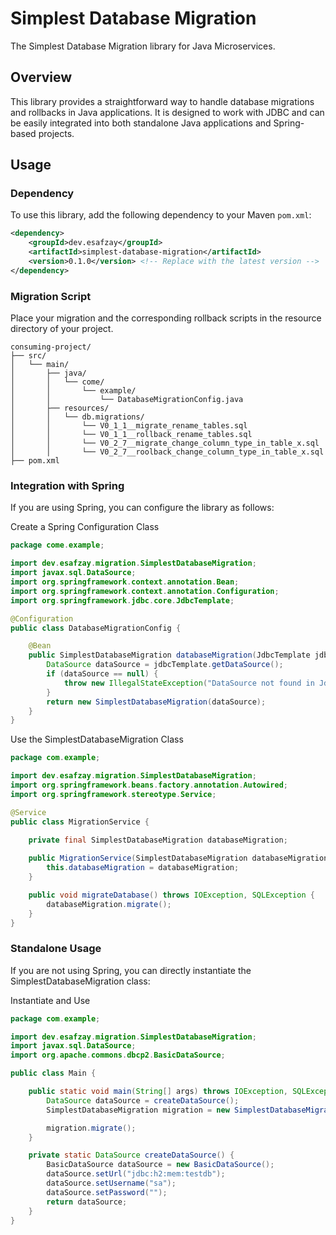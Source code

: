 # Simplest Database Migration

The Simplest Database Migration library for Java Microservices.

## Overview

This library provides a straightforward way to handle database migrations and rollbacks in Java applications. It is designed to work with JDBC and can be easily integrated into both standalone Java applications and Spring-based projects.

## Usage

### Dependency

To use this library, add the following dependency to your Maven `pom.xml`:

```xml
<dependency>
    <groupId>dev.esafzay</groupId>
    <artifactId>simplest-database-migration</artifactId>
    <version>0.1.0</version> <!-- Replace with the latest version -->
</dependency>
```

### Migration Script
Place your migration and the corresponding rollback scripts in the resource directory of your project.

```
consuming-project/
├── src/
│   └── main/
│       ├── java/
│       │   └── come/
│       │       └── example/
│       │           └── DatabaseMigrationConfig.java
│       ├── resources/
│       │   └── db.migrations/
│       │       └── V0_1_1__migrate_rename_tables.sql
│       │       └── V0_1_1__rollback_rename_tables.sql
│       │       └── V0_2_7__migrate_change_column_type_in_table_x.sql
│       │       └── V0_2_7__roolback_change_column_type_in_table_x.sql
├── pom.xml

```

### Integration with Spring
If you are using Spring, you can configure the library as follows:

Create a Spring Configuration Class
```java
package come.example;

import dev.esafzay.migration.SimplestDatabaseMigration;
import javax.sql.DataSource;
import org.springframework.context.annotation.Bean;
import org.springframework.context.annotation.Configuration;
import org.springframework.jdbc.core.JdbcTemplate;

@Configuration
public class DatabaseMigrationConfig {

    @Bean
    public SimplestDatabaseMigration databaseMigration(JdbcTemplate jdbcTemplate) {
        DataSource dataSource = jdbcTemplate.getDataSource();
        if (dataSource == null) {
            throw new IllegalStateException("DataSource not found in JdbcTemplate");
        }
        return new SimplestDatabaseMigration(dataSource);
    }
}
```

Use the SimplestDatabaseMigration Class
```java
package com.example;

import dev.esafzay.migration.SimplestDatabaseMigration;
import org.springframework.beans.factory.annotation.Autowired;
import org.springframework.stereotype.Service;

@Service
public class MigrationService {

    private final SimplestDatabaseMigration databaseMigration;
    
    public MigrationService(SimplestDatabaseMigration databaseMigration) {
        this.databaseMigration = databaseMigration;
    }

    public void migrateDatabase() throws IOException, SQLException {
        databaseMigration.migrate();
    }
}
```

### Standalone Usage
If you are not using Spring, you can directly instantiate the SimplestDatabaseMigration class:

Instantiate and Use
```java
package com.example;

import dev.esafzay.migration.SimplestDatabaseMigration;
import javax.sql.DataSource;
import org.apache.commons.dbcp2.BasicDataSource;

public class Main {

    public static void main(String[] args) throws IOException, SQLException {
        DataSource dataSource = createDataSource();
        SimplestDatabaseMigration migration = new SimplestDatabaseMigration(dataSource);

        migration.migrate();
    }

    private static DataSource createDataSource() {
        BasicDataSource dataSource = new BasicDataSource();
        dataSource.setUrl("jdbc:h2:mem:testdb");
        dataSource.setUsername("sa");
        dataSource.setPassword("");
        return dataSource;
    }
}
```
